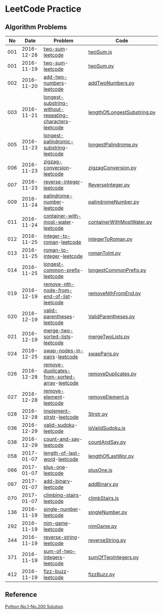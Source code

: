 LeetCode Practice
=====================

Algorithm Problems
---------------------

|No|Date|Problem|Code|
|----|------|------|------|
|001|2016-12-28|[two-sum](two-sum/)-[leetcode](https://leetcode.com/problems/two-sum/)|[twoSum.js](001-two-sum/)|
|001|2016-11-19|[two-sum](two-sum/)-[leetcode](https://leetcode.com/problems/two-sum/)|[twoSum.py](001-two-sum/)|
|002|2016-11-20|[add-two-numbers](add-two-numbers/)-[leetcode](https://leetcode.com/problems/add-two-numbers/)|[addTwoNumbers.py](002-add-two-numbers/)|
|003|2016-11-21|[longest-substring-without-repeating-characters](longest-substring-without-repeating-characters/)-[leetcode](https://leetcode.com/problems/longest-substring-without-repeating-characters/)|[lengthOfLongestSubstring.py](003-longest-substring-without-repeating-characters/)|
|005|2016-11-23|[longest-palindromic-substring](longest-palindromic-substring/)-[leetcode](https://leetcode.com/problems/longest-palindromic-substring/)|[longestPalindrome.py](005-longest-palindromic-substring/)|
|006|2016-11-23|[zigzag-conversion](zigzag-conversion/)-[leetcode](https://leetcode.com/problems/zigzag-conversion/)|[zigzagConversion.py](006-zigzag-conversion/)|
|007|2016-11-23|[reverse-integer](reverse-integer/)-[leetcode](https://leetcode.com/problems/reverse-integer/)|[ReverseInteger.py](007-reverse-integer/)|
|009|2016-11-24|[palindrome-number](palindrome-number/)-[leetcode](https://leetcode.com/problems/palindrome-number/)|[palindromeNumber.py](009-palindrome-number/)|
|011|2016-11-24|[container-with-most-water](container-with-most-water/)-[leetcode](https://leetcode.com/problems/container-with-most-water/)|[containerWithMostWater.py](011-container-with-most-water/)|
|012|2016-11-25|[integer-to-roman](integer-to-roman/)-[leetcode](https://leetcode.com/problems/integer-to-roman/)|[integerToRoman.py](012-integer-to-roman/)|
|013|2016-11-25|[roman-to-integer](roman-to-integer/)-[leetcode](https://leetcode.com/problems/roman-to-integer/)|[romanToInt.py](013-roman-to-integer/)|
|014|2016-11-25|[longest-common-prefix](longest-common-prefix/)-[leetcode](https://leetcode.com/problems/longest-common-prefix/)|[longestCommonPrefix.py](014-longest-common-prefix/)|
|019|2016-12-19|[remove-nth-node-from-end-of-list](remove-nth-node-from-end-of-list/)-[leetcode](https://leetcode.com/problems/remove-nth-node-from-end-of-list/)|[removeNthFromEnd.py](019-remove-nth-node-from-end-of-list/)|
|020|2016-12-19|[valid-parentheses](valid-parentheses/)-[leetcode](https://leetcode.com/problems/valid-parentheses/)|[ValidParentheses.py](020-valid-parentheses/)|
|021|2016-12-19|[merge-two-sorted-lists](merge-two-sorted-lists/)-[leetcode](https://leetcode.com/problems/merge-two-sorted-lists/)|[mergeTwoLists.py](021-merge-two-sorted-lists/)|
|024|2016-12-25|[swap-nodes-in-pairs](swap-nodes-in-pairs/)-[leetcode](https://leetcode.com/problems/swap-nodes-in-pairs/)|[swapParis.py](024-swap-nodes-in-pairs/)|
|026|2016-12-28|[remove-duplicates-from-sorted-array](remove-duplicates-from-sorted-array/)-[leetcode](https://leetcode.com/problems/remove-duplicates-from-sorted-array/)|[removeDuplicates.py](026-remove-duplicates-from-sorted-array/)|
|027|2016-12-28|[remove-element](remove-element/)-[leetcode](https://leetcode.com/problems/remove-element/)|[removeElement.js](027-remove-element/)|
|028|2016-12-28|[implement-strstr](implement-strstr/)-[leetcode](https://leetcode.com/problems/implement-strstr/)|[Strstr.py](028-implement-strstr/)|
|036|2016-12-29|[valid-sudoku](valid-sudoku/)-[leetcode](https://leetcode.com/problems/valid-sudoku/)|[isValidSudoku.js](036-valid-sudoku/)|
|038|2016-12-29|[count-and-say](count-and-say/)-[leetcode](https://leetcode.com/problems/count-and-say/)|[countAndSay.py](038-count-and-say/)|
|058|2017-01-07|[length-of-last-word](length-of-last-word/)-[leetcode](https://leetcode.com/problems/length-of-last-word/)|[lengthOfLastWor.py](058-length-of-last-word/)|
|066|2017-01-07|[plus-one](plus-one/)-[leetcode](https://leetcode.com/problems/plus-one/)|[plusOne.js](066-plus-one/)|
|067|2017-01-07|[add-binary](add-binary/)-[leetcode](https://leetcode.com/problems/add-binary/)|[addBinary.py](067-add-binary/)|
|070|2017-01-07|[climbing-stairs](climbing-stairs/)-[leetcode](https://leetcode.com/problems/climbing-stairs/)|[climbStairs.js](070-climbing-stairs/)|
|136|2016-11-19|[single-number](single-number/)-[leetcode](https://leetcode.com/problems/single-number/)|[singleNumber.py](136-single-number/)|
|292|2016-11-19|[nim-game](nim-game/)-[leetcode](https://leetcode.com/problems/nim-game/)|[nimGame.py](292-nim-game/)|
|344|2016-11-19|[reverse-string](reverse-string/)-[leetcode](https://leetcode.com/problems/reverse-string/)|[reverseString.py](344-reverse-string/)|
|371|2016-11-19|[sum-of-two-integers](sum-of-two-integers/)-[leetcode](https://leetcode.com/problems/sum-of-two-integers/)|[sumOfTwoIntegers.py](371-sum-of-two-integers/)|
|412|2016-11-19|[fizz-buzz](fizz-buzz/)-[leetcode](https://leetcode.com/problems/fizz-buzz/)|[fizzBuzz.py](412-fizz-buzz/)|
Reference
---------------

[Python No.1-No.200 Solution](https://shenjie1993.gitbooks.io/leetcode-python/content/)
